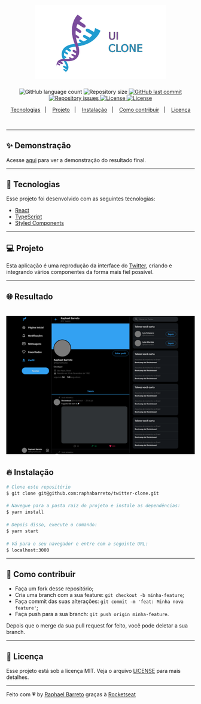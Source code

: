 <h1 align="center">
  <img alt="UI Clone" title="#delicinha" src=".github/ui-clone.png" width="350px" />
  <br/>
</h1>

<p align="center">
  <img alt="GitHub language count" src="https://img.shields.io/github/languages/count/raphabarreto/twitter-clone">

  <img alt="Repository size" src="https://img.shields.io/github/repo-size/raphabarreto/twitter-clone">

  <a href="https://github.com/raphabarreto/twitter-clone/commits/master">
    <img alt="GitHub last commit" src="https://img.shields.io/github/last-commit/raphabarreto/twitter-clone">
  </a>

  <a href="https://github.com/raphabarreto/twitter-clone/issues">
    <img alt="Repository issues" src="https://img.shields.io/github/issues/raphabarreto/twitter-clone">
  </a>

  <a href="https://github.com/raphabarreto/twitter-clone/blob/master/LICENSE.md">
    <img alt="License" src="https://img.shields.io/badge/license-MIT-brightgreen">
  <a>

  <a href="https://app.netlify.com/sites/twitter-clone-raphaelbarreto/deploys">
    <img alt="License" src="https://api.netlify.com/api/v1/badges/4d73975b-ef60-4539-88dc-8924d6161bb5/deploy-status">
  <a>
</p>


<p align="center">
  <a href="#-tecnologias">Tecnologias</a>&nbsp;&nbsp;&nbsp;|&nbsp;&nbsp;&nbsp;
  <a href="#-projeto">Projeto</a>&nbsp;&nbsp;&nbsp;|&nbsp;&nbsp;&nbsp;
  <a href="#-instalação">Instalação</a>&nbsp;&nbsp;&nbsp;|&nbsp;&nbsp;&nbsp;
  <a href="#-instalação">Como contribuir</a>&nbsp;&nbsp;&nbsp;|&nbsp;&nbsp;&nbsp;
  <a href="#-licença">Licença</a>
</p>

<br>


---

## ✨ Demonstração
<p >Acesse <a href="https://twitter-clone.raphabarreto.com.br/">aqui</a> para ver a demonstração do resultado final.</p>

---

## 🚀 Tecnologias

Esse projeto foi desenvolvido com as seguintes tecnologias:

- [React](https://reactjs.org)
- [TypeScript](https://www.typescriptlang.org/)
- [Styled Components](https://styled-components.com/)

---
## 💻 Projeto
Esta aplicação é uma reprodução da interface do [Twitter](https://twitter.com), criando e integrando vários componentes da forma mais fiel possível.

---

## 🌐 Resultado
<h1 align="center">
    <img alt="Twitter Clone" title="#delicinha" src=".github/twitter-clone.png" />
</h1>

## 🔥 Instalação

```bash
# Clone este repositório
$ git clone git@github.com:raphabarreto/twitter-clone.git

# Navegue para a pasta raiz do projeto e instale as dependências:
$ yarn install

# Depois disso, execute o comando:
$ yarn start

# Vá para o seu navegador e entre com a seguinte URL:
$ localhost:3000

```
---
## 🤔 Como contribuir

- Faça um fork desse repositório;
- Cria uma branch com a sua feature: `git checkout -b minha-feature`;
- Faça commit das suas alterações: `git commit -m 'feat: Minha nova feature'`;
- Faça push para a sua branch: `git push origin minha-feature`.

Depois que o merge da sua pull request for feito, você pode deletar a sua branch.

---


## 🧾 Licença

Esse projeto está sob a licença MIT. Veja o arquivo [LICENSE](LICENSE.md) para mais detalhes.

---

Feito com 💗 by [Raphael Barreto](https://bit.ly/contato-linkedin) graças à [Rocketseat](https://www.youtube.com/watch?v=K-8z_4xvT3o)

